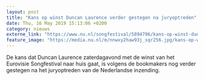 ```yaml
---
layout: post
title: "Kans op winst Duncan Laurence verder gestegen na juryoptreden"
date: Thu, 16 May 2019 15:13:06 +0200
category: nieuws
externe_link: "https://www.nu.nl/songfestival/5894796/kans-op-winst-duncan-laurence-verder-gestegen-na-juryoptreden.html"
feature_image: "https://media.nu.nl/m/nnwxy2haw93j_sqr256.jpg/kans-op-winst-duncan-laurence-verder-gestegen-na-juryoptreden.jpg"
---
```


De kans dat Duncan Laurence zaterdagavond met de winst van het Eurovisie Songfestival naar huis gaat, is volgens de bookmakers nog verder gestegen na het juryoptreden van de Nederlandse inzending.
